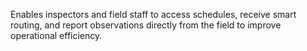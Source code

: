 Enables inspectors and field staff to access schedules, receive smart routing, and report observations directly from the field to improve operational efficiency.